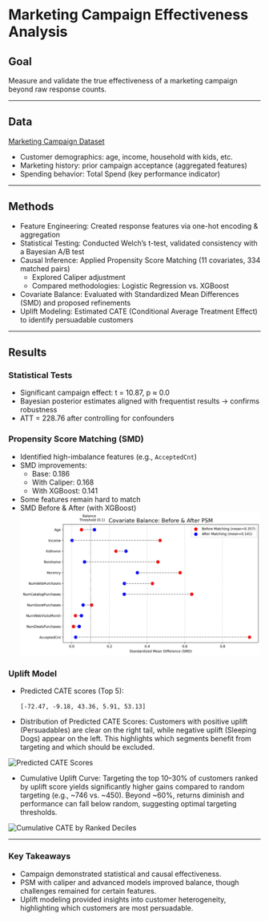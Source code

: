 # Marketing Campaign Effectiveness Analysis

## Goal
Measure and validate the true effectiveness of a marketing campaign beyond raw response counts.

---

## Data
[Marketing Campaign Dataset](https://www.kaggle.com/datasets/rodsaldanha/arketing-campaign)
- Customer demographics: age, income, household with kids, etc.  
- Marketing history: prior campaign acceptance (aggregated features)  
- Spending behavior: Total Spend (key performance indicator)  

---

## Methods
- Feature Engineering: Created response features via one-hot encoding & aggregation  
- Statistical Testing: Conducted Welch’s t-test, validated consistency with a Bayesian A/B test  
- Causal Inference: Applied Propensity Score Matching (11 covariates, 334 matched pairs)  
  - Explored Caliper adjustment  
  - Compared methodologies: Logistic Regression vs. XGBoost  
- Covariate Balance: Evaluated with Standardized Mean Differences (SMD) and proposed refinements  
- Uplift Modeling: Estimated CATE (Conditional Average Treatment Effect) to identify persuadable customers  

---

## Results

### Statistical Tests
- Significant campaign effect: t = 10.87, p ≈ 0.0  
- Bayesian posterior estimates aligned with frequentist results → confirms robustness  
- ATT = 228.76 after controlling for confounders  

### Propensity Score Matching (SMD)
- Identified high-imbalance features (e.g., `AcceptedCnt`)  
- SMD improvements:  
  - Base: 0.186  
  - With Caliper: 0.168  
  - With XGBoost: 0.141  
- Some features remain hard to match  
- SMD Before & After (with XGBoost)
![SMD_XGBoost](reports/figures/hypo01/smd_xgboost.png)

### Uplift Model
- Predicted CATE scores (Top 5):  
  ```text
  [-72.47, -9.18, 43.36, 5.91, 53.13]

- Distribution of Predicted CATE Scores:
Customers with positive uplift (Persuadables) are clear on the right tail, while negative uplift (Sleeping Dogs) appear on the left. This highlights which segments benefit from targeting and which should be excluded.

![Predicted CATE Scores](reports/figures/uplift/predicted_CATE_distribution.png)
<br>
- Cumulative Uplift Curve:
Targeting the top 10–30% of customers ranked by uplift score yields significantly higher gains compared to random targeting (e.g., ~746 vs. ~450). Beyond ~60%, returns diminish and performance can fall below random, suggesting optimal targeting thresholds.

![Cumulative CATE by Ranked Deciles](reports/figures/uplift/Uplift_Curve.png)

---
### Key Takeaways
- Campaign demonstrated statistical and causal effectiveness.
- PSM with caliper and advanced models improved balance, though challenges remained for certain features.
- Uplift modeling provided insights into customer heterogeneity, highlighting which customers are most persuadable.
